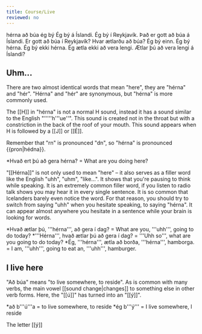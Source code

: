 ```yaml
---
title: Course/Live
reviewed: no
---
```

<vocabulary>
hérna
að búa
ég bý
Ég bý á Íslandi.
Ég bý í Reykjavík.
Það er gott að búa á Íslandi.
Er gott að búa í Reykjavík?
Hvar ætlarðu að búa?
Ég bý einn.
Ég bý hérna.
Ég bý ekki hérna.
Ég ætla ekki að vera lengi.
Ætlar þú að vera lengi á Íslandi?
<!-- Mamma mín veit hvar ég bý. -->
</vocabulary>

## Uhm...
There are two almost identical words that mean "here", they are "hérna" and "hér". "Hérna" and "hér" are synonymous, but "hérna" is more commonly used.

The [[H]] in "hérna" is not a normal H sound, instead it has a sound similar to the English "'''''h'''ue''". This sound is created not in the throat but with a constriction in the back of the roof of your mouth. This sound appears when H is followed by a [[J]] or [[É]].

Remember that "rn" is pronounced "dn", so "hérna" is pronounced {{pron|hédna}}.

*Hvað ert þú að gera hérna? = What are you doing here?

"[[Hérna]]" is not only used to mean "here" – it also serves as a filler word like the English "uhh", "uhm", "like...". It shows that you're pausing to think while speaking. It is an extremely common filler word, if you listen to radio talk shows you may hear it in every single sentence. It is so common that Icelanders barely even notice the word. For that reason, you should try to switch from saying "uhh" when you hesitate speaking, to saying "hérna". It can appear almost anywhere you hesitate in a sentence while your brain is looking for words.

*Hvað ætlar þú, '''hérna''', að gera í dag? = What are you, '''uhh''', going to do today?
*'''Hérna''', hvað ætlar þú að gera í dag? = '''Uhh so''', what are you going to do today?
*Ég, '''hérna''', ætla að borða, '''hérna''', hamborga. = I am, '''uhh''', going to eat an, '''uhh''', hamburger.

## I live here
"Að búa" means "to live somewhere, to reside". As is common with many verbs, the main vowel [[sound change|changes]] to something else in other verb forms. Here, the "[[ú]]" has turned into an "[[ý]]".

*að b'''ú'''a = to live somewhere, to reside
*ég b'''ý''' = I live somewhere, I reside

The letter [[ý]] <Audio src=" 6jJT.mp3" inline/> makes the exact same sound as the letter [[í]]. Similarly, the letter [[y]] makes the exact same sound as the letter [[i]]. Y and Ý are only retained for historical reasons.













